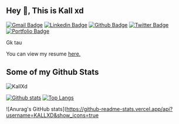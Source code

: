 ## Hey 👋, This is Kall xd
[![Gmail Badge](https://img.shields.io/badge/-roycal@gmail.com-c14438?style=flat&logo=Gmail&logoColor=white&link=mailto:roycal@gmail.com)](mailto:roycal@gmail.com) 
[![Linkedin Badge](https://img.shields.io/badge/-Kallxd-0072b1?style=flat&logo=Linkedin&logoColor=white&link=https://www.linkedin.com/in/Kallxd/)](https://www.linkedin.com/in/Kallxd/) [![Github Badge](https://img.shields.io/badge/-KallXd-grey?style=flat&logo=github&logoColor=white&link=https://github.com/KallXd/)](https://www.github.com/KallXd/) [![Twitter Badge](https://img.shields.io/badge/-Kallxd-00acee?style=flat&logo=twitter&logoColor=white&link=https://twitter.com/Kallxd/)](https://www.twitter.com/Kallxd/) [![Portfolio Badge](https://img.shields.io/badge/portfolio-web-blue?style=flat&link=https://github.Com/)](https://github.Com/) <p align='left'>Gk tau</p><p align='left'> You can view my resume <a href='https://mediafire.com ' target=_blank><u>here</u>.</a></p>
## Some of my Github Stats
<p align=left> <img src=https://komarev.com/ghpvc/?username=KallXd alt=KallXd /> </p>

[![Github stats](https://github-readme-stats.vercel.app/api?username=KallXd&show_icons=true&include_all_commits=true)](https://github.com/KallXd/github-readme-stats)
[![Top Langs](https://github-readme-stats.vercel.app/api/top-langs/?username=KallXd&layout=compact)](https://github.com/KallXd/github-readme-stats)

![Anurag's GitHub stats](https://github-readme-stats.vercel.app/api?username=KALLXD&show_icons=true
